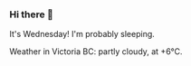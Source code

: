 ### Hi there :wave:

It's Wednesday! I'm probably sleeping.

Weather in Victoria BC: partly cloudy, at +6°C.
